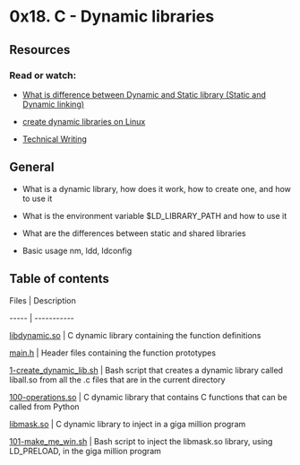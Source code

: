 # 0x18. C - Dynamic libraries



## Resources

### Read or watch:



- [What is difference between Dynamic and Static library (Static and Dynamic linking)](https://www.youtube.com/watch?v=eW5he5uFBNM)

- [create dynamic libraries on Linux](https://www.google.com/#q=linux+create+dynamic+library)

- [Technical Writing](https://alx-intranet.hbtn.io/concepts/225)



## General

- What is a dynamic library, how does it work, how to create one, and how to use it

- What is the environment variable $LD_LIBRARY_PATH and how to use it

- What are the differences between static and shared libraries

- Basic usage nm, ldd, ldconfig



## Table of contents

Files | Description

----- | -----------

[libdynamic.so](./libdynamic.so) | C dynamic library containing the function definitions

[main.h](./main.h) | Header files containing the function prototypes

[1-create_dynamic_lib.sh](./1-create_dynamic_lib.sh) | Bash script that creates a dynamic library called liball.so from all the .c files that are in the current directory

[100-operations.so](./100-operations.so) | C dynamic library that contains C functions that can be called from Python

[libmask.so](./libmask.so) | C dynamic library to inject in a giga million program

[101-make_me_win.sh](./101-make_me_win.sh) | Bash script to inject the libmask.so library, using LD_PRELOAD, in the giga million program

